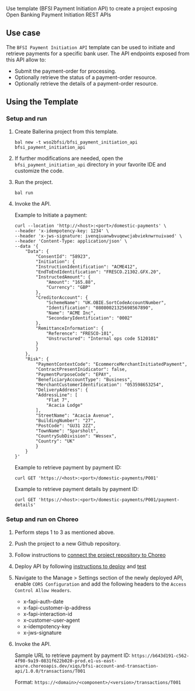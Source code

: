 Use template (BFSI Payment Initiation API) to create a project exposing Open Banking Payment Initiation REST APIs

## Use case
The `BFSI Payment Initiation API` template can be used to initiate and retrieve payments for a specific bank user. The API endpoints exposed from this API allow to:

 - Submit the payment-order for processing.
 - Optionally retrieve the status of a payment-order resource.
 - Optionally retrieve the details of a payment-order resource.

## Using the Template

### Setup and run

1.  Create Ballerina project from this template.

    ```ballerina
    bal new -t wso2bfsi/bfsi_payment_initiation_api bfsi_payment_initiation_api
    ```
2.  If further modifications are needed, open the `bfsi_payment_initiation_api` directory in your favorite IDE and customize the code.

3. Run the project.

    ```ballerina
    bal run
    ```

4. Invoke the API.

    Example to Initiate a payment:

    ```
    curl --location 'http://<host>:<port>/domestic-payments' \
    --header 'x-idempotency-key: 1234' \
    --header 'x-jws-signature: ivenqiuanwbvuqewcjabvieknwrnuivaed' \
    --header 'Content-Type: application/json' \
    --data '{
        "Data": {
            "ConsentId": "58923",
            "Initiation": {
            "InstructionIdentification": "ACME412",
            "EndToEndIdentification": "FRESCO.21302.GFX.20",
            "InstructedAmount": {
                "Amount": "165.88",
                "Currency": "GBP"
            },
            "CreditorAccount": {
                "SchemeName": "UK.OBIE.SortCodeAccountNumber",
                "Identification": "08080021325698567890",
                "Name": "ACME Inc",
                "SecondaryIdentification": "0002"
            },
            "RemittanceInformation": {
                "Reference": "FRESCO-101",
                "Unstructured": "Internal ops code 5120101"
            }
            }
        },
        "Risk": {
            "PaymentContextCode": "EcommerceMerchantInitiatedPayment",
            "ContractPresentInidicator": false,
            "PaymentPurposeCode": "EPAY",
            "BeneficiaryAccountType": "Business",
            "MerchantCustomerIdentification": "053598653254",
            "DeliveryAddress": {
            "AddressLine": [
                "Flat 7",
                "Acacia Lodge"
            ],
            "StreetName": "Acacia Avenue",
            "BuildingNumber": "27",
            "PostCode": "GU31 2ZZ",
            "TownName": "Sparsholt",
            "CountrySubDivision": "Wessex",
            "Country": "UK"
            }
        }
    }'
    ```
    Example to retrieve payment by payment ID:

    ```
    curl GET 'https://<host>:<port>/domestic-payments/P001'
    ```

     Example to retrieve payment details by payment ID:

    ```
    curl GET 'https://<host>:<port>/domestic-payments/P001/payment-details'
    ```

### Setup and run on Choreo

1. Perform steps 1 to 3 as mentioned above.

2. Push the project to a new Github repository.

3. Follow instructions to [connect the project repository to Choreo](https://wso2.com/choreo/docs/develop/manage-repository/connect-your-own-github-repository-to-choreo/)

4. Deploy API by following [instructions to deploy](https://wso2.com/choreo/docs/get-started/tutorials/create-your-first-rest-api/#step-2-deploy) and [test](https://wso2.com/choreo/docs/get-started/tutorials/create-your-first-rest-api/#step-3-test)

5. Navigate to the Manage > Settings section of the newly deployed API, enable `CORS Configuration` and add the following headers to the `Access Control Allow Headers`.

   - x-fapi-auth-date
   - x-fapi-customer-ip-address
   - x-fapi-interaction-id
   - x-customer-user-agent
   - x-idempotency-key
   - x-jws-signature

6. Invoke the API.

    Sample URL to retrieve payment by payment ID:
    `https://b643d191-c562-4f98-9a19-0831f622b020-prod.e1-us-east-azure.choreoapis.dev/xiqs/bfsi-account-and-transaction-api/1.0.0/transactions/T001`

    Format: `https://<domain>/<component>/<version>/transactions/T001`
